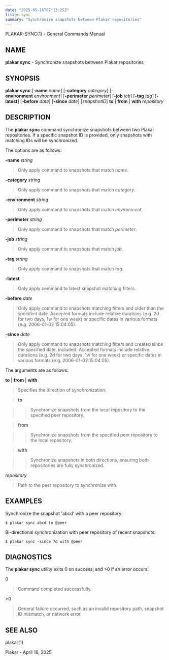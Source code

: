 ```yaml
---
date: "2025-05-16T07:13:25Z"
title: sync
summary: "Synchronize snapshots between Plakar repositories"
---
```

PLAKAR-SYNC(1) - General Commands Manual

## NAME

**plakar sync** - Synchronize snapshots between Plakar repositories

## SYNOPSIS

**plakar sync**
\[**-name**&nbsp;*name*]
\[**-category**&nbsp;*category*]
\[**-environment**&nbsp;*environment*]
\[**-perimeter**&nbsp;*perimeter*]
\[**-job**&nbsp;*job*]
\[**-tag**&nbsp;*tag*]
\[**-latest**]
\[**-before**&nbsp;*date*]
\[**-since**&nbsp;*date*]
\[*snapshotID*]
**to**&nbsp;|&nbsp;**from**&nbsp;|&nbsp;**with**
*repository*

## DESCRIPTION

The
**plakar sync**
command synchronize snapshots between two Plakar repositories.
If a specific snapshot ID is provided, only snapshots with matching
IDs will be synchronized.

The options are as follows:

**-name** *string*

> Only apply command to snapshots that match
> *name*.

**-category** *string*

> Only apply command to snapshots that match
> *category*.

**-environment** *string*

> Only apply command to snapshots that match
> *environment*.

**-perimeter** *string*

> Only apply command to snapshots that match
> *perimeter*.

**-job** *string*

> Only apply command to snapshots that match
> *job*.

**-tag** *string*

> Only apply command to snapshots that match
> *tag*.

**-latest**

> Only apply command to latest snapshot matching filters.

**-before** *date*

> Only apply command to snapshots matching filters and older than the specified
> date.
> Accepted formats include relative durations
> (e.g. 2d for two days, 1w for one week)
> or specific dates in various formats
> (e.g. 2006-01-02 15:04:05).

**-since** *date*

> Only apply command to snapshots matching filters and created since the specified
> date, included.
> Accepted formats include relative durations
> (e.g. 2d for two days, 1w for one week)
> or specific dates in various formats
> (e.g. 2006-01-02 15:04:05).

The arguments are as follows:

**to** | **from** | **with**

> Specifies the direction of synchronization:

> **to**

> > Synchronize snapshots from the local repository to the specified peer
> > repository.

> **from**

> > Synchronize snapshots from the specified peer repository to the local
> > repository.

> **with**

> > Synchronize snapshots in both directions, ensuring both repositories
> > are fully synchronized.

*repository*

> Path to the peer repository to synchronize with.

## EXAMPLES

Synchronize the snapshot
'abcd'
with a peer repository:

	$ plakar sync abcd to @peer

Bi-directional synchronization with peer repository of recent snapshots:

	$ plakar sync -since 7d with @peer

## DIAGNOSTICS

The **plakar sync** utility exits&#160;0 on success, and&#160;&gt;0 if an error occurs.

0

> Command completed successfully.

&gt;0

> General failure occurred, such as an invalid repository path, snapshot
> ID mismatch, or network error.

## SEE ALSO

plakar(1)

Plakar - April 18, 2025
